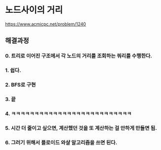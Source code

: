 # 노드사이의 거리
https://www.acmicpc.net/problem/1240
## 해결과정
### 0. 트리로 이어진 구조에서 각 노드의 거리를 조회하는 쿼리를 수행한다.
### 1. 쉽다.
### 2. BFS로 구현
### 3. 끝
### 4. ㅋㅋㅋㅋㅋㅋㅋㅋㅋㅋㅋㅋㅋㅋㅋㅋㅋㅋㅋㅋㅋㅋㅋㅋㅋㅋ
### 5. 시간 더 줄이고 싶으면, 계산했던 것을 또 계산하는 걸 안하게 만들면 됨.
### 6. 그러기 위해서 플로이드 와샬 알고리즘을 쓰면 된다.
